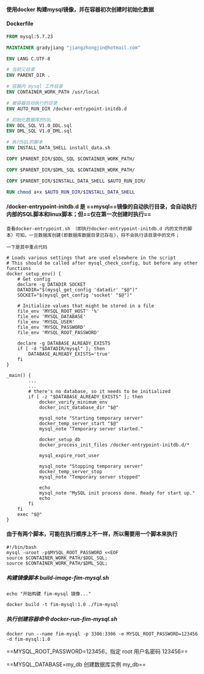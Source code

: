 #### 使用docker 构建mysql镜像，并在容器初次创建时初始化数据



#### Dockerfile

```dockerfile
FROM mysql:5.7.23

MAINTAINER gradyjiang "jiangzhongjin@hotmail.com"

ENV LANG C.UTF-8

# 当前父目录
ENV PARENT_DIR .

# 容器内 mysql 工作目录
ENV CONTAINER_WORK_PATH /usr/local

# 被容器自动执行的目录
ENV AUTO_RUN_DIR /docker-entrypoint-initdb.d

# 初始化数据库的SQL
ENV DDL_SQL V1.0_DDL.sql
ENV DML_SQL V1.0_DML.sql

# 执行SQL的脚本
ENV INSTALL_DATA_SHELL install_data.sh

COPY $PARENT_DIR/$DDL_SQL $CONTAINER_WORK_PATH/

COPY $PARENT_DIR/$DML_SQL $CONTAINER_WORK_PATH/

COPY $PARENT_DIR/$INSTALL_DATA_SHELL $AUTO_RUN_DIR/

RUN chmod a+x $AUTO_RUN_DIR/$INSTALL_DATA_SHELL
```



#### /docker-entrypoint-initdb.d 是 ==mysql==镜像的自动执行目录，会自动执行内部的SQL脚本和linux脚本；但==仅在第一次创建时执行==

```shell
查看docker-entrypoint.sh （即执行docker-entrypoint-initdb.d 内的文件的脚本）可知，一旦数据库创建(即数据库数据目录已存在)，将不会执行该目录中的文件；

一下是其中重点代码

# Loads various settings that are used elsewhere in the script
# This should be called after mysql_check_config, but before any other functions
docker_setup_env() {
	# Get config
	declare -g DATADIR SOCKET
	DATADIR="$(mysql_get_config 'datadir' "$@")"
	SOCKET="$(mysql_get_config 'socket' "$@")"

	# Initialize values that might be stored in a file
	file_env 'MYSQL_ROOT_HOST' '%'
	file_env 'MYSQL_DATABASE'
	file_env 'MYSQL_USER'
	file_env 'MYSQL_PASSWORD'
	file_env 'MYSQL_ROOT_PASSWORD'

	declare -g DATABASE_ALREADY_EXISTS
	if [ -d "$DATADIR/mysql" ]; then
		DATABASE_ALREADY_EXISTS='true'
	fi
}

_main() {
		...
		...
		# there's no database, so it needs to be initialized
		if [ -z "$DATABASE_ALREADY_EXISTS" ]; then
			docker_verify_minimum_env
			docker_init_database_dir "$@"

			mysql_note "Starting temporary server"
			docker_temp_server_start "$@"
			mysql_note "Temporary server started."

			docker_setup_db
			docker_process_init_files /docker-entrypoint-initdb.d/*

			mysql_expire_root_user

			mysql_note "Stopping temporary server"
			docker_temp_server_stop
			mysql_note "Temporary server stopped"

			echo
			mysql_note "MySQL init process done. Ready for start up."
			echo
		fi
	fi
	exec "$@"
}
```







#### 由于有两个脚本，可能在执行顺序上不一样，所以需要用一个脚本来执行

```shell
#!/bin/bash
mysql -uroot -p$MYSQL_ROOT_PASSWORD <<EOF
source $CONTAINER_WORK_PATH/$DDL_SQL;
source $CONTAINER_WORK_PATH/$DML_SQL;
```



##### 构建镜像脚本 build-image-fim-mysql.sh

```shell
echo "开始构建 fim-mysql 镜像..."

docker build -t fim-mysql:1.0 ./fim-mysql
```



##### 执行创建容器命令 docker-run-fim-mysql.sh

```shell
docker run --name fim-mysql -p 3306:3306 -e MYSQL_ROOT_PASSWORD=123456 -d fim-mysql:1.0
```

==MYSQL_ROOT_PASSWORD=123456，指定 root 用户名密码 123456==

==MYSQL_DATABASE=my_db 创建数据库实例 my_db==

